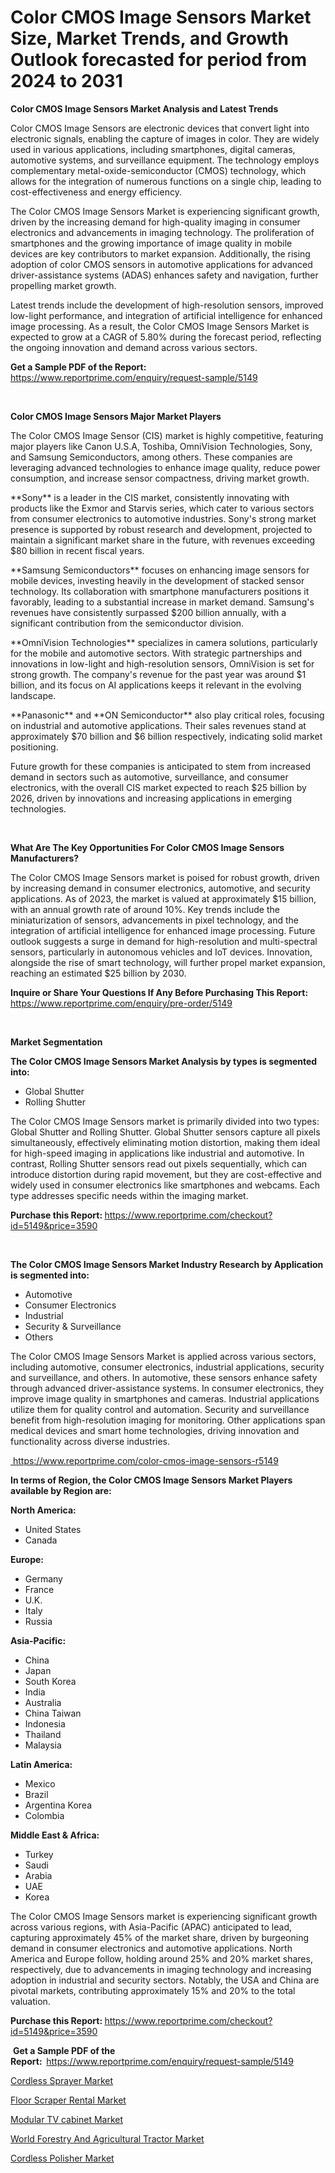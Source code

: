 <p><h1>Color CMOS Image Sensors Market Size, Market Trends, and Growth Outlook forecasted for period from 2024 to 2031</h1></p><p><strong>Color CMOS Image Sensors Market Analysis and Latest Trends</strong></p>
<p><p>Color CMOS Image Sensors are electronic devices that convert light into electronic signals, enabling the capture of images in color. They are widely used in various applications, including smartphones, digital cameras, automotive systems, and surveillance equipment. The technology employs complementary metal-oxide-semiconductor (CMOS) technology, which allows for the integration of numerous functions on a single chip, leading to cost-effectiveness and energy efficiency.</p><p>The Color CMOS Image Sensors Market is experiencing significant growth, driven by the increasing demand for high-quality imaging in consumer electronics and advancements in imaging technology. The proliferation of smartphones and the growing importance of image quality in mobile devices are key contributors to market expansion. Additionally, the rising adoption of color CMOS sensors in automotive applications for advanced driver-assistance systems (ADAS) enhances safety and navigation, further propelling market growth.</p><p>Latest trends include the development of high-resolution sensors, improved low-light performance, and integration of artificial intelligence for enhanced image processing. As a result, the Color CMOS Image Sensors Market is expected to grow at a CAGR of 5.80% during the forecast period, reflecting the ongoing innovation and demand across various sectors.</p></p>
<p><strong>Get a Sample PDF of the Report:&nbsp;</strong> <a href="https://www.reportprime.com/enquiry/request-sample/5149">https://www.reportprime.com/enquiry/request-sample/5149</a></p>
<p>&nbsp;</p>
<p><strong>Color CMOS Image Sensors Major Market Players</strong></p>
<p><p>The Color CMOS Image Sensor (CIS) market is highly competitive, featuring major players like Canon U.S.A, Toshiba, OmniVision Technologies, Sony, and Samsung Semiconductors, among others. These companies are leveraging advanced technologies to enhance image quality, reduce power consumption, and increase sensor compactness, driving market growth.</p><p>**Sony** is a leader in the CIS market, consistently innovating with products like the Exmor and Starvis series, which cater to various sectors from consumer electronics to automotive industries. Sony's strong market presence is supported by robust research and development, projected to maintain a significant market share in the future, with revenues exceeding $80 billion in recent fiscal years.</p><p>**Samsung Semiconductors** focuses on enhancing image sensors for mobile devices, investing heavily in the development of stacked sensor technology. Its collaboration with smartphone manufacturers positions it favorably, leading to a substantial increase in market demand. Samsung's revenues have consistently surpassed $200 billion annually, with a significant contribution from the semiconductor division.</p><p>**OmniVision Technologies** specializes in camera solutions, particularly for the mobile and automotive sectors. With strategic partnerships and innovations in low-light and high-resolution sensors, OmniVision is set for strong growth. The company's revenue for the past year was around $1 billion, and its focus on AI applications keeps it relevant in the evolving landscape.</p><p>**Panasonic** and **ON Semiconductor** also play critical roles, focusing on industrial and automotive applications. Their sales revenues stand at approximately $70 billion and $6 billion respectively, indicating solid market positioning.</p><p>Future growth for these companies is anticipated to stem from increased demand in sectors such as automotive, surveillance, and consumer electronics, with the overall CIS market expected to reach $25 billion by 2026, driven by innovations and increasing applications in emerging technologies.</p></p>
<p>&nbsp;</p>
<p><strong>What Are The Key Opportunities For Color CMOS Image Sensors Manufacturers?</strong></p>
<p><p>The Color CMOS Image Sensors market is poised for robust growth, driven by increasing demand in consumer electronics, automotive, and security applications. As of 2023, the market is valued at approximately $15 billion, with an annual growth rate of around 10%. Key trends include the miniaturization of sensors, advancements in pixel technology, and the integration of artificial intelligence for enhanced image processing. Future outlook suggests a surge in demand for high-resolution and multi-spectral sensors, particularly in autonomous vehicles and IoT devices. Innovation, alongside the rise of smart technology, will further propel market expansion, reaching an estimated $25 billion by 2030.</p></p>
<p><strong>Inquire or Share Your Questions If Any Before Purchasing This Report:</strong> <a href="https://www.reportprime.com/enquiry/pre-order/5149">https://www.reportprime.com/enquiry/pre-order/5149</a></p>
<p>&nbsp;</p>
<p><strong>Market Segmentation</strong></p>
<p><strong>The Color CMOS Image Sensors Market Analysis by types is segmented into:</strong></p>
<p><ul><li>Global Shutter</li><li>Rolling Shutter</li></ul></p>
<p><p>The Color CMOS Image Sensors market is primarily divided into two types: Global Shutter and Rolling Shutter. Global Shutter sensors capture all pixels simultaneously, effectively eliminating motion distortion, making them ideal for high-speed imaging in applications like industrial and automotive. In contrast, Rolling Shutter sensors read out pixels sequentially, which can introduce distortion during rapid movement, but they are cost-effective and widely used in consumer electronics like smartphones and webcams. Each type addresses specific needs within the imaging market.</p></p>
<p><strong>Purchase this Report:&nbsp;</strong><a href="https://www.reportprime.com/checkout?id=5149&price=3590">https://www.reportprime.com/checkout?id=5149&price=3590</a></p>
<p>&nbsp;</p>
<p><strong>The Color CMOS Image Sensors Market Industry Research by Application is segmented into:</strong></p>
<p><ul><li>Automotive</li><li>Consumer Electronics</li><li>Industrial</li><li>Security & Surveillance</li><li>Others</li></ul></p>
<p><p>The Color CMOS Image Sensors Market is applied across various sectors, including automotive, consumer electronics, industrial applications, security and surveillance, and others. In automotive, these sensors enhance safety through advanced driver-assistance systems. In consumer electronics, they improve image quality in smartphones and cameras. Industrial applications utilize them for quality control and automation. Security and surveillance benefit from high-resolution imaging for monitoring. Other applications span medical devices and smart home technologies, driving innovation and functionality across diverse industries.</p></p>
<p><a href="https://www.reportprime.com/color-cmos-image-sensors-r5149">&nbsp;https://www.reportprime.com/color-cmos-image-sensors-r5149</a></p>
<p><strong>In terms of Region, the Color CMOS Image Sensors Market Players available by Region are:</strong></p>
<p>
    <p> <strong> North America: </strong>
        <ul>
            <li>United States</li>
            <li>Canada</li>
        </ul>
        </p> 
    <p> <strong> Europe: </strong>
        <ul>
            <li>Germany</li>
            <li>France</li>
            <li>U.K.</li>
            <li>Italy</li>
            <li>Russia</li>
        </ul>
        </p> 
    <p> <strong> Asia-Pacific: </strong>
        <ul>
            <li>China</li>
            <li>Japan</li>
            <li>South Korea</li>
            <li>India</li>
            <li>Australia</li>
            <li>China Taiwan</li>
            <li>Indonesia</li>
            <li>Thailand</li>
            <li>Malaysia</li>
        </ul>
        </p> 
    <p> <strong> Latin America: </strong>
        <ul>
            <li>Mexico</li>
            <li>Brazil</li>
            <li>Argentina Korea</li>
            <li>Colombia</li>
        </ul>
        </p> 
    <p> <strong> Middle East & Africa: </strong>
        <ul>
            <li>Turkey</li>
            <li>Saudi</li>
            <li>Arabia</li>
            <li>UAE</li>
            <li>Korea</li>
        </ul>
    </p>
    </p>
<p><p>The Color CMOS Image Sensors market is experiencing significant growth across various regions, with Asia-Pacific (APAC) anticipated to lead, capturing approximately 45% of the market share, driven by burgeoning demand in consumer electronics and automotive applications. North America and Europe follow, holding around 25% and 20% market shares, respectively, due to advancements in imaging technology and increasing adoption in industrial and security sectors. Notably, the USA and China are pivotal markets, contributing approximately 15% and 20% to the total valuation.</p></p>
<p><strong>Purchase this Report: </strong><a href="https://www.reportprime.com/checkout?id=5149&price=3590">https://www.reportprime.com/checkout?id=5149&price=3590</a></p>
<p>&nbsp;<strong>Get a Sample PDF of the Report:&nbsp;&nbsp;</strong><a href="https://www.reportprime.com/enquiry/request-sample/5149">https://www.reportprime.com/enquiry/request-sample/5149</a></p>
<p><strong></strong></p>
<p><p><a href="https://www.linkedin.com/pulse/insights-cordless-sprayer-industry-market-financial-status-ktpse?trackingId=d6QCyWeJTYiWZOZLJgN68Q%3D%3D">Cordless Sprayer Market</a></p><p><a href="https://www.linkedin.com/pulse/global-floor-scraper-rental-market-trends-innovations-forward-looking-iamwe?trackingId=IAFHw%2B7ZRG6RRWMBW8AZ4w%3D%3D">Floor Scraper Rental Market</a></p><p><a href="https://issuu.com/reportprime-2/docs/modular-tv-cabinet-market-size-2030_bc4ee713a8805e">Modular TV cabinet Market</a></p><p><a href="https://issuu.com/reportprime-2/docs/world-forestry-and-agricultural-tra_320fd8005e13e6">World Forestry And Agricultural Tractor Market</a></p><p><a href="https://www.linkedin.com/pulse/how-cordless-polisher-market-evolved-key-trends-regional-nslie?trackingId=DdJ6HWeaTGO5IEg4aN537A%3D%3D">Cordless Polisher Market</a></p></p>